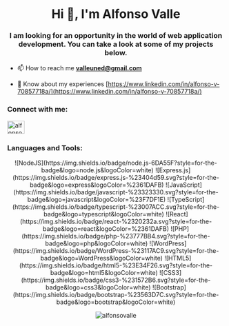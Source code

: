 <h1 align="center">Hi 👋, I'm Alfonso Valle</h1>
<h3 align="center">I am looking for an opportunity in the world of web application development. You can take a look at some of my projects below. </h3>

- 📫 How to reach me **valleuned@gmail.com**

- 📄 Know about my experiences [https://www.linkedin.com/in/alfonso-v-70857718a/](https://www.linkedin.com/in/alfonso-v-70857718a/)

<h3 align="left">Connect with me:</h3>
<p align="left">
<a href="https://linkedin.com/in/alfonso valle" target="blank"><img align="center" src="https://raw.githubusercontent.com/rahuldkjain/github-profile-readme-generator/master/src/images/icons/Social/linked-in-alt.svg" alt="alfonso valle" height="30" width="40" /></a>
</p>

<h3 align="left">Languages and Tools:</h3>

<div align='center'> 
![NodeJS](https://img.shields.io/badge/node.js-6DA55F?style=for-the-badge&logo=node.js&logoColor=white)
![Express.js](https://img.shields.io/badge/express.js-%23404d59.svg?style=for-the-badge&logo=express&logoColor=%2361DAFB)
![JavaScript](https://img.shields.io/badge/javascript-%23323330.svg?style=for-the-badge&logo=javascript&logoColor=%23F7DF1E)
![TypeScript](https://img.shields.io/badge/typescript-%23007ACC.svg?style=for-the-badge&logo=typescript&logoColor=white)
![React](https://img.shields.io/badge/react-%2320232a.svg?style=for-the-badge&logo=react&logoColor=%2361DAFB)
![PHP](https://img.shields.io/badge/php-%23777BB4.svg?style=for-the-badge&logo=php&logoColor=white)
![WordPress](https://img.shields.io/badge/WordPress-%23117AC9.svg?style=for-the-badge&logo=WordPress&logoColor=white)
![HTML5](https://img.shields.io/badge/html5-%23E34F26.svg?style=for-the-badge&logo=html5&logoColor=white)
![CSS3](https://img.shields.io/badge/css3-%231572B6.svg?style=for-the-badge&logo=css3&logoColor=white)
![Bootstrap](https://img.shields.io/badge/bootstrap-%23563D7C.svg?style=for-the-badge&logo=bootstrap&logoColor=white)
</div>

<p align="center"><img align="center" src="https://github-readme-stats.vercel.app/api/top-langs?username=alfonsovalle&show_icons=true&theme=dracula&hide=shell&count_private=true&locale=es" alt="alfonsovalle" /></p>
